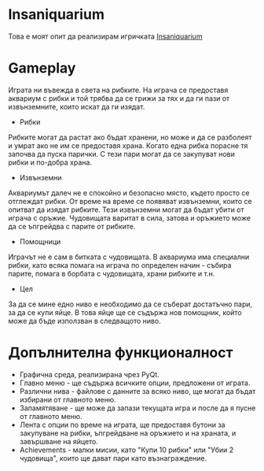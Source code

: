 # Insaniquarium
Това е моят опит да реализирам игричката [Insaniquarium](http://www.popcap.com/insaniquarium)

# Gameplay
Играта ни въвежда в света на рибките. На играча се предоставя аквариум с рибки и той трябва да се грижи за тях и да ги пази от извънземните, които искат да ги изядат.

-   Рибки

Рибките могат да растат ако бъдат хранени, но може и да се разболеят и умрат ако не им се предоставя храна. Когато една рибка порасне тя започва да пуска парички. С тези пари могат да се закупуват нови рибки и по-добра храна.

-   Извънземни

Аквариумът далеч не е спокойно и безопасно място, където просто се отглеждат рибки. От време на време се появяват извънземни, които се опитват да изядат рибките. Тези извънземни могат да бъдат убити от играча с оръжие. Чудовищата варитат в сила, затова и оръжието може да се ъпгрейдва с парите от рибките.

-   Помощници

Играчът не е сам в битката с чудовищата. В аквариума има специални рибки, като всяка помага на играча по определен начин - събира парите, помага в борбата с чудовищата, храни рибките и т.н.

-   Цел

За да се мине едно ниво е необходимо да се съберат достатъчно пари, за да се купи яйце. В това яйце ще се съдържа нов помощник, който може да бъде използван в следващото ниво.

# Допълнителна функционалност

-   Графична среда, реализирана чрез PyQt.
-   Главно меню - ще съдържа всичките опции, предложени от играта.
-   Различни нива - файлове с данните за всяко ниво, ще могат да бъдат избирани от главното меню.
-   Запамятяване - ще може да запази текущата игра и после да я пусне от главното меню.
-   Лента с опции по време на играта, ще предоставя бутони за закупуване на рибки, ъпгрейдване на оръжието и на храната, и завършване на яйцето.
-   Achievements - малки мисии, като "Купи 10 рибки" или "Убии 2 чудовища", които ще дават пари като възнаграждение.
